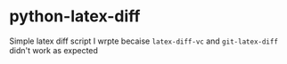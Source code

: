 # python-latex-diff
Simple latex diff script I wrpte becaise `latex-diff-vc` and `git-latex-diff` didn't work as expected
